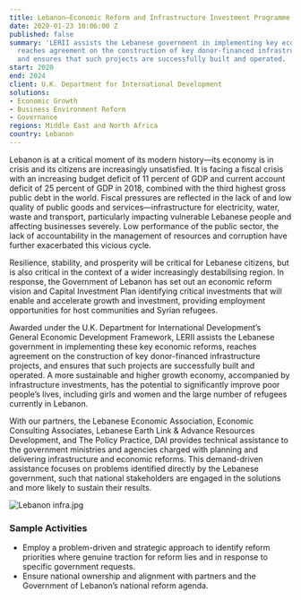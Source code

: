 ```yaml
---
title: Lebanon—Economic Reform and Infrastructure Investment Programme (LERII)
date: 2020-01-23 10:06:00 Z
published: false
summary: 'LERII assists the Lebanese government in implementing key economic reforms,
  reaches agreement on the construction of key donor-financed infrastructure projects,
  and ensures that such projects are successfully built and operated. '
start: 2020
end: 2024
client: U.K. Department for International Development
solutions:
- Economic Growth
- Business Environment Reform
- Governance
regions: Middle East and North Africa
country: Lebanon
---
```


Lebanon is at a critical moment of its modern history—its economy is in crisis and its citizens are increasingly unsatisfied. It is facing a fiscal crisis with an increasing budget deficit of 11 percent of GDP and current account deficit of 25 percent of GDP in 2018, combined with the third highest gross public debt in the world. Fiscal pressures are reflected in the lack of and low quality of public goods and services—infrastructure for electricity, water, waste and transport, particularly impacting vulnerable Lebanese people and affecting businesses severely. Low performance of the public sector, the lack of accountability in the management of resources and corruption have further exacerbated this vicious cycle.  

Resilience, stability, and prosperity will be critical for Lebanese citizens, but is also critical in the context of a wider increasingly destabilising region. In response, the Government of Lebanon has set out an economic reform vision and Capital Investment Plan identifying critical investments that will enable and accelerate growth and investment, providing employment opportunities for host communities and Syrian refugees. 

Awarded under the U.K. Department for International Development’s General Economic Development Framework, LERII assists the Lebanese government in implementing these key economic reforms, reaches agreement on the construction of key donor-financed infrastructure projects, and ensures that such projects are successfully built and operated. A more sustainable and higher growth economy, accompanied by infrastructure investments, has the potential to significantly improve poor people’s lives, including girls and women and the large number of refugees currently in Lebanon. 

With our partners, the Lebanese Economic Association, Economic Consulting Associates, Lebanese Earth Link & Advance Resources Development, and The Policy Practice, DAI provides technical assistance to the government ministries and agencies charged with planning and delivering infrastructure and economic reforms. This demand-driven assistance focuses on problems identified directly by the Lebanese government, such that national stakeholders are engaged in the solutions and more likely to sustain their results.

![Lebanon infra.jpg](/uploads/Lebanon%20infra.jpg)

### Sample Activities 

* Employ a problem-driven and strategic approach to identify reform priorities where genuine traction for reform lies and in response to specific government requests.
* Ensure national ownership and alignment with partners and the Government of Lebanon’s national reform agenda.